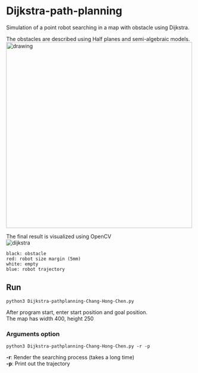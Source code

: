 # Dijkstra-path-planning
Simulation of a  point robot searching in a map with obstacle using Dijkstra.

The obstacles are described using Half planes and semi-algebraic models.  
<img src="https://user-images.githubusercontent.com/28807825/156786066-20604f75-6ae5-4790-bef8-b86c05106cc7.png" alt="drawing" width="500"/>

The final result is visualized using OpenCV  
![dijkstra](https://user-images.githubusercontent.com/28807825/156787123-b84f5938-4de8-4851-8ae4-fd8193f59225.jpg)  
```
black: obstacle
red: robot size margin (5mm)
white: empty
blue: robot trajectory
```

## Run
```
python3 Dijkstra-pathplanning-Chang-Hong-Chen.py

```
After program start, enter start position and goal position.  
The map has width 400, height 250  

### Arguments option
```
python3 Dijkstra-pathplanning-Chang-Hong-Chen.py -r -p
```
**-r**: Render the searching process (takes a long time)   
**-p**: Print out the trajectory  
